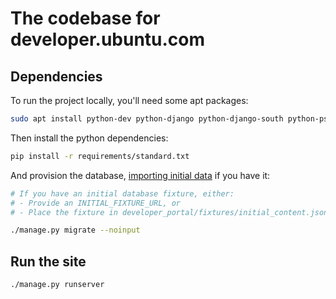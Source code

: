 # The codebase for developer.ubuntu.com

## Dependencies

To run the project locally, you'll need some apt packages:

``` bash
sudo apt install python-dev python-django python-django-south python-psycopg2 pwgen virtualenv libpq-dev
```

Then install the python dependencies:

``` bash
pip install -r requirements/standard.txt
```

And provision the database, [importing initial data](https://github.com/ubuntudesign/developer-data) if you have it:

``` bash
# If you have an initial database fixture, either:
# - Provide an INITIAL_FIXTURE_URL, or
# - Place the fixture in developer_portal/fixtures/initial_content.json

./manage.py migrate --noinput
```

## Run the site

``` bash
./manage.py runserver
```
